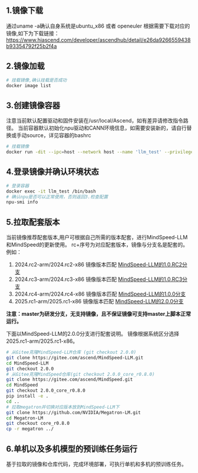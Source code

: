 
## 1.镜像下载
通过uname -a确认自身系统是ubuntu_x86 或者 openeuler
根据需要下载对应的镜像,如下为下载链接：
https://www.hiascend.com/developer/ascendhub/detail/e26da9266559438b93354792f25b2f4a

## 2.镜像加载
```bash
# 挂载镜像,确认挂载是否成功                          
docker image list
```

## 3.创建镜像容器
注意当前默认配置驱动和固件安装在/usr/local/Ascend，如有差异请修改指令路径。
当前容器默认初始化npu驱动和CANN环境信息，如需要安装新的，请自行替换或手动source，详见容器的bashrc
```bash
# 挂载镜像
docker run -dit --ipc=host --network host --name 'llm_test' --privileged -v /usr/local/Ascend/driver:/usr/local/Ascend/driver  -v /usr/local/Ascend/firmware:/usr/local/Ascend/firmware  -v /usr/local/sbin/:/usr/local/sbin/ -v /home/:/home/ ${DOCKER_IMAGE_ID}
```

## 4.登录镜像并确认环境状态
```bash
# 登录容器
docker exec -it llm_test /bin/bash                           
# 确认npu是否可以正常使用，否则返回3.检查配置
npu-smi info
```

## 5.拉取配套版本
当前镜像推荐配套版本,用户可根据自己所需的版本配套，进行MindSpeed-LLM和MindSpeed的更新使用。
rc+序号为对应配套版本，镜像与分支名是配套的。例如：
1. 2024.rc2-arm/2024.rc2-x86 镜像版本匹配 [MindSpeed-LLM的1.0.RC2分支](https://gitee.com/ascend/MindSpeed-LLM/tree/1.0.RC2/)
2. 2024.rc3-arm/2024.rc3-x86 镜像版本匹配 [MindSpeed-LLM的1.0.RC3分支](https://gitee.com/ascend/MindSpeed-LLM/tree/1.0.RC3/)
3. 2024.rc4-arm/2024.rc4-x86 镜像版本匹配 [MindSpeed-LLM的1.0.0分支](https://gitee.com/ascend/MindSpeed-LLM/tree/1.0.0/)
4. 2025.rc1-arm/2025.rc1-x86 镜像版本匹配 [MindSpeed-LLM的2.0.0分支](https://gitee.com/ascend/MindSpeed-LLM/tree/2.0.0/)

**注意：master为研发分支，无支持镜像，且不保证镜像可支持master上脚本正常运行。**

下面以MindSpeed-LLM的2.0.0分支进行配套说明。
镜像根据系统区分选择2025.rc1-arm/2025.rc1-x86。
```bash
# 从Gitee克隆MindSpeed-LLM仓库 (git checkout 2.0.0)
git clone https://gitee.com/ascend/MindSpeed-LLM.git
cd MindSpeed-LLM
git checkout 2.0.0
# 从Gitee克隆MindSpeed仓库(git checkout 2.0.0_core_r0.8.0)
git clone https://gitee.com/ascend/MindSpeed.git
cd MindSpeed
git checkout 2.0.0_core_r0.8.0
pip install -e .
cd ..
# 拉取megatron并切换对应版本放到MindSpeed-LLM下
git clone https://github.com/NVIDIA/Megatron-LM.git
cd Megatron-LM
git checkout core_r0.8.0
cp -r megatron ../
```

## 6.单机以及多机模型的预训练任务运行
基于拉取的镜像和仓库代码，完成环境部署，可执行单机和多机的预训练任务。